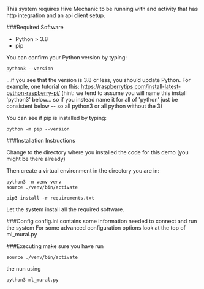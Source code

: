 This system requires Hive Mechanic to be running with and activity that has http integration and an api client setup.


###Required Software

- Python > 3.8
- pip

You can confirm your Python version by typing:
```
python3 --version
```
...if you see that the version is 3.8 or less, you should update Python. For example, one tutorial on this: https://raspberrytips.com/install-latest-python-raspberry-pi/ (hint: we tend to assume you will name this install 'python3' below... so if you instead name it for all of 'python' just be consistent below -- so all python3 or all python without the 3)

You can see if pip is installed by typing:
```
python -m pip --version
```
###Installation Instructions

Change to the directory where you installed the code for this demo (you might be there already)

Then create a virtual environment in the directory you are in:
```
python3 -m venv venv
source ./venv/bin/activate
```
```
pip3 install -r requirements.txt
```
Let the system install all the required software.

###Config
config.ini contains some information needed to connect and run the system
For some advanced configuration options look at the top of ml_mural.py

###Executing
make sure you have run
```
source ./venv/bin/activate
```
the nun using
```
python3 ml_mural.py
```
